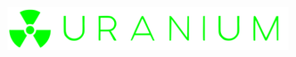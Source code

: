[![RADIATION](https://raw.githubusercontent.com/Uranium-Development/Uranium/82c787953e6d726babf2ca36cf8b42a63c1ea18d/src/images/UraniumLogo.svg)](https://github.com/Dollor-Lua/Uranium/search?l=javascript&type=code)
